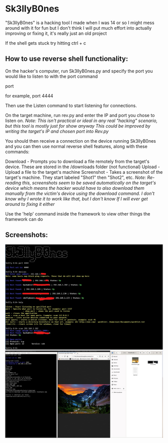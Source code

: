 # Sk3llyB0nes
"Sk3llyB0nes" is a hacking tool I made when I was 14 or so
I might mess around with it for fun but I don't think I will put much effort into actually improving or fixing it, it's really just an old project

If the shell gets stuck try hitting ctrl + c

## How to use reverse shell functionality:

On the hacker's computer, run Sk3llyB0nes.py and specify the port you would like to listen to with the port command

port <number>

for example, port 4444

Then use the Listen command to start listening for connections.

On the target machine, run rev.py and enter the IP and port you chose to listen on. 
*Note: This isn't practical or ideal in any real "hacking" scenario, but this tool is mostly just for show anyway*
*This could be improved by writing the target's IP and chosen port into Rev.py*

You should then receive a connection on the device running Sk3llyB0nes and you can then use normal reverse shell features, along with these commands:

Download - Prompts you to download a file remotely from the target's device. These are stored in the /downloads folder
(not functional) Upload - Upload a file to the target's machine 
Screenshot - Takes a screenshot of the target's machine. They start labeled "Shot1" then "Shot2", etc.
*Note: Re-reading this, screenshots seem to be saved automatically on the target's device which means the hacker would have to also download them manually from the victim's device using the download command.*
*I don't know why I wrote it to work like that, but I don't know If I will ever get around to fixing it either*

Use the 'help' command inside the framework to view other things the framework can do

## Screenshots:
![Image failed to load](/git_res/screenshot_skelly1.jpg?raw=true "Sk3lly simple usage")
![Image failed to load](/git_res/screenshot_skelly2.jpg?raw=true "Sk3lly simple usage")
